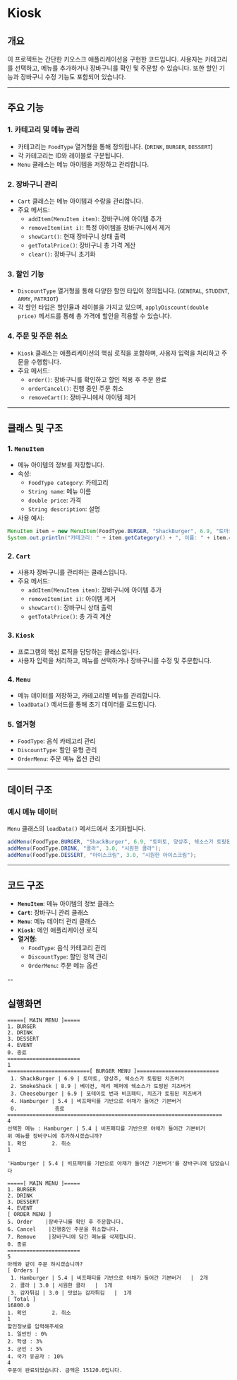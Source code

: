 # Kiosk

## 개요
이 프로젝트는 간단한 키오스크 애플리케이션을 구현한 코드입니다. 사용자는 카테고리를 선택하고, 메뉴를 추가하거나 장바구니를 확인 및 주문할 수 있습니다. 또한 할인 기능과 장바구니 수정 기능도 포함되어 있습니다.

---

## 주요 기능

### 1. **카테고리 및 메뉴 관리**
- 카테고리는 `FoodType` 열거형을 통해 정의됩니다. (`DRINK`, `BURGER`, `DESSERT`)
- 각 카테고리는 ID와 레이블로 구분됩니다.
- `Menu` 클래스는 메뉴 아이템을 저장하고 관리합니다.

### 2. **장바구니 관리**
- `Cart` 클래스는 메뉴 아이템과 수량을 관리합니다.
- 주요 메서드:
  - `addItem(MenuItem item)`: 장바구니에 아이템 추가
  - `removeItem(int i)`: 특정 아이템을 장바구니에서 제거
  - `showCart()`: 현재 장바구니 상태 출력
  - `getTotalPrice()`: 장바구니 총 가격 계산
  - `clear()`: 장바구니 초기화

### 3. **할인 기능**
- `DiscountType` 열거형을 통해 다양한 할인 타입이 정의됩니다. (`GENERAL`, `STUDENT`, `ARMY`, `PATRIOT`)
- 각 할인 타입은 할인율과 레이블을 가지고 있으며, `applyDiscount(double price)` 메서드를 통해 총 가격에 할인을 적용할 수 있습니다.

### 4. **주문 및 주문 취소**
- `Kiosk` 클래스는 애플리케이션의 핵심 로직을 포함하며, 사용자 입력을 처리하고 주문을 수행합니다.
- 주요 메서드:
  - `order()`: 장바구니를 확인하고 할인 적용 후 주문 완료
  - `orderCancel()`: 진행 중인 주문 취소
  - `removeCart()`: 장바구니에서 아이템 제거

---

## 클래스 및 구조

### 1. **`MenuItem`**
- 메뉴 아이템의 정보를 저장합니다.
- 속성:
  - `FoodType category`: 카테고리
  - `String name`: 메뉴 이름
  - `double price`: 가격
  - `String description`: 설명
- 사용 예시:
```java
MenuItem item = new MenuItem(FoodType.BURGER, "ShackBurger", 6.9, "토마토, 양상추, 쉑소스가 토핑된 치즈버거");
System.out.println("카테고리: " + item.getCategory() + ", 이름: " + item.getName() + ", 가격: " + item.getPrice());
```

### 2. **`Cart`**
- 사용자 장바구니를 관리하는 클래스입니다.
- 주요 메서드:
  - `addItem(MenuItem item)`: 장바구니에 아이템 추가
  - `removeItem(int i)`: 아이템 제거
  - `showCart()`: 장바구니 상태 출력
  - `getTotalPrice()`: 총 가격 계산

### 3. **`Kiosk`**
- 프로그램의 핵심 로직을 담당하는 클래스입니다.
- 사용자 입력을 처리하고, 메뉴를 선택하거나 장바구니를 수정 및 주문합니다.

### 4. **`Menu`**
- 메뉴 데이터를 저장하고, 카테고리별 메뉴를 관리합니다.
- `loadData()` 메서드를 통해 초기 데이터를 로드합니다.

### 5. **열거형**
- `FoodType`: 음식 카테고리 관리
- `DiscountType`: 할인 유형 관리
- `OrderMenu`: 주문 메뉴 옵션 관리

---

## 데이터 구조

### 예시 메뉴 데이터
`Menu` 클래스의 `loadData()` 메서드에서 초기화됩니다.
```java
addMenu(FoodType.BURGER, "ShackBurger", 6.9, "토마토, 양상추, 쉑소스가 토핑된 치즈버거");
addMenu(FoodType.DRINK, "콜라", 3.0, "시원한 콜라");
addMenu(FoodType.DESSERT, "아이스크림", 3.0, "시원한 아이스크림");
```

---

## 코드 구조
- **`MenuItem`**: 메뉴 아이템의 정보 클래스
- **`Cart`**: 장바구니 관리 클래스
- **`Menu`**: 메뉴 데이터 관리 클래스
- **`Kiosk`**: 메인 애플리케이션 로직
- **열거형**:
  - `FoodType`: 음식 카테고리 관리
  - `DiscountType`: 할인 정책 관리
  - `OrderMenu`: 주문 메뉴 옵션
     
--

## 실행화면
```
=====[ MAIN MENU ]=====
1. BURGER
2. DRINK
3. DESSERT
4. EVENT
0. 종료
=======================
1
==========================[ BURGER MENU ]==========================
 1. ShackBurger | 6.9 | 토마토, 양상추, 쉑소스가 토핑된 치즈버거
 2. SmokeShack | 8.9 | 베이컨, 체리 페퍼에 쉑소스가 토핑된 치즈버거
 3. Cheeseburger | 6.9 | 포테이토 번과 비프패티, 치즈가 토핑된 치즈버거
 4. Hamburger | 5.4 | 비프패티를 기반으로 야채가 들어간 기본버거
 0.            종료
====================================================================
4
선택한 메뉴 : Hamburger | 5.4 | 비프패티를 기반으로 야채가 들어간 기본버거
위 메뉴를 장바구니에 추가하시겠습니까?
1. 확인        2. 취소
1

'Hamburger | 5.4 | 비프패티를 기반으로 야채가 들어간 기본버거'를 장바구니에 담았습니다

=====[ MAIN MENU ]=====
1. BURGER
2. DRINK
3. DESSERT
4. EVENT
[ ORDER MENU ]
5. Order    |장바구니를 확인 후 주문합니다.
6. Cancel    |진행중인 주문을 취소합니다.
7. Remove    |장바구니에 담긴 메뉴를 삭제합니다.
0. 종료
=======================
5
아래와 같이 주문 하시겠습니까?
[ Orders ]
 1. Hamburger | 5.4 | 비프패티를 기반으로 야채가 들어간 기본버거   |  2개
 2. 콜라 | 3.0 | 시원한 콜라   |  1개
 3. 감자튀김 | 3.0 | 맛없는 감자튀김   |  1개
[ Total ]
16800.0
1. 확인        2. 취소
1
할인정보를 입력해주세요
1. 일반인 : 0%
2. 학생 : 3%
3. 군인 : 5%
4. 국가 유공자 : 10%
4
주문이 완료되었습니다. 금액은 15120.0입니다.
```

